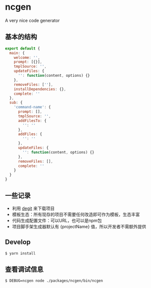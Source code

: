 # ncgen
A very nice code generator

## 基本的结构

```js
export default {
  main: {
    welcome: '',
    prompt: [{}],
    tmplSource: '',
    updateFiles: {
      '': function(content, options) {}
    },
    removeFiles: [''],
    installDependencies: {},
    complete: ''
  },
  sub: {
    'command-name': {
      prompt: [],
      tmplSource: '',
      addFilesTo: {
        '': ''
      },
      addFiles: {
        '': ''
      },
      updateFiles: {
        '': function(content, options) {}
      },
      removeFiles: [],
      complete: ''
    }
  }
}
```

## 一些记录

- 利用 [degit](https://github.com/Rich-Harris/degit) 来下载项目
- 模板生态：所有现存的项目不需要任何改造即可作为模板，生态丰富
- 代码生成配置文件：可以URL，也可以是npm包
- 项目脚手架生成器默认有 {projectName} 值，所以开发者不需额外提供

## Develop

```
$ yarn install
```

## 查看调试信息

```
$ DEBUG=ncgen node ./packages/ncgen/bin/ncgen
```
